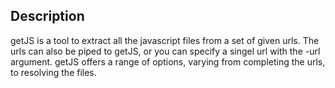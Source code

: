 ## Description

getJS is a tool to extract all the javascript files from a set of given urls. The urls can also be piped to getJS, or you can specify a singel url with the -url argument. getJS offers a range of options, varying from completing the urls, to resolving the files.
